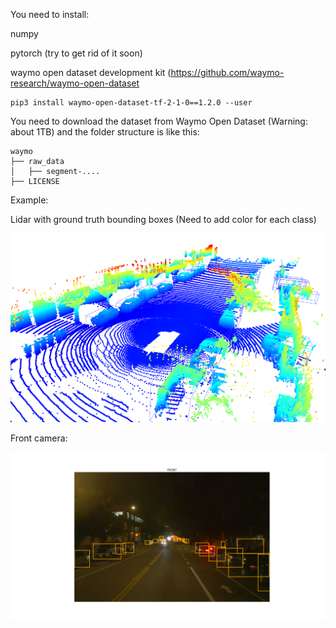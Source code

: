 
You need to install:

numpy

pytorch (try to get rid of it soon)

waymo open dataset development kit (https://github.com/waymo-research/waymo-open-dataset

```
pip3 install waymo-open-dataset-tf-2-1-0==1.2.0 --user
```


You need to download the dataset from Waymo Open Dataset (Warning: about 1TB)  and the folder structure is like this:

```
waymo
├── raw_data
│   ├── segment-....
├── LICENSE
```

Example:

Lidar with ground truth bounding boxes (Need to add color for each class)

![](https://github.com/harryrobotics/waymo_open_dataset_toolbox/blob/master/media/lidar.png)

Front camera:

![](https://github.com/harryrobotics/waymo_open_dataset_toolbox/blob/master/media/front_camera.png)
